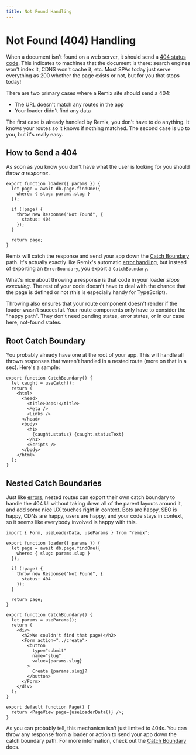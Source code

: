 ```yaml
---
title: Not Found Handling
---
```


# Not Found (404) Handling

When a document isn't found on a web server, it should send a [404 status code](https://developer.mozilla.org/en-US/docs/Web/HTTP/Status/404). This indicates to machines that the document is there: search engines won't index it, CDNS won't cache it, etc. Most SPAs today just serve everything as 200 whether the page exists or not, but for you that stops today!

There are two primary cases where a Remix site should send a 404:

- The URL doesn't match any routes in the app
- Your loader didn't find any data

The first case is already handled by Remix, you don't have to do anything. It knows your routes so it knows if nothing matched. The second case is up to you, but it's really easy.

## How to Send a 404

As soon as you know you don't have what the user is looking for you should _throw a response_.

```tsx filename=routes/page/$slug.js
export function loader({ params }) {
  let page = await db.page.findOne({
    where: { slug: params.slug }
  });

  if (!page) {
    throw new Response("Not Found", {
      status: 404
    });
  }

  return page;
}
```

Remix will catch the response and send your app down the [Catch Boundary][catch-boundary] path. It's actually exactly like Remix's automatic [error handling][errors], but instead of exporting an `ErrorBoundary`, you export a `CatchBoundary`.

What's nice about throwing a response is that code in your loader _stops executing_. The rest of your code doesn't have to deal with the chance that the page is defined or not (this is especially handy for TypeScript).

Throwing also ensures that your route component doesn't render if the loader wasn't succesful. Your route components only have to consider the "happy path". They don't need pending states, error states, or in our case here, not-found states.

## Root Catch Boundary

You probably already have one at the root of your app. This will handle all thrown responses that weren't handled in a nested route (more on that in a sec). Here's a sample:

```tsx
export function CatchBoundary() {
  let caught = useCatch();
  return (
    <html>
      <head>
        <title>Oops!</title>
        <Meta />
        <Links />
      </head>
      <body>
        <h1>
          {caught.status} {caught.statusText}
        </h1>
        <Scripts />
      </body>
    </html>
  );
}
```

## Nested Catch Boundaries

Just like [errors], nested routes can export their own catch boundary to handle the 404 UI without taking down all of the parent layouts around it, and add some nice UX touches right in context. Bots are happy, SEO is happy, CDNs are happy, users are happy, and your code stays in context, so it seems like everybody involved is happy with this.

```tsx filename=app/routes/pages/$pageId.tsx
import { Form, useLoaderData, useParams } from "remix";

export function loader({ params }) {
  let page = await db.page.findOne({
    where: { slug: params.slug }
  });

  if (!page) {
    throw new Response("Not Found", {
      status: 404
    });
  }

  return page;
}

export function CatchBoundary() {
  let params = useParams();
  return (
    <div>
      <h2>We couldn't find that page!</h2>
      <Form action="../create">
        <button
          type="submit"
          name="slug"
          value={params.slug}
        >
          Create {params.slug}?
        </button>
      </Form>
    </div>
  );
}

export default function Page() {
  return <PageView page={useLoaderData()} />;
}
```

As you can probably tell, this mechanism isn't just limited to 404s. You can throw any response from a loader or action to send your app down the catch boundary path. For more information, check out the [Catch Boundary][catch-boundary] docs.

[catch-boundary]: ../api/conventions#catchboundary
[errors]: errors
